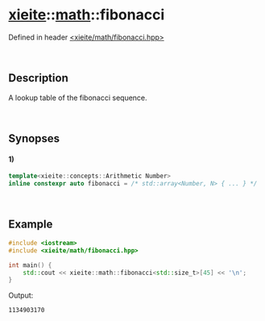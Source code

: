 # [xieite](../../xieite.md)\:\:[math](../../math.md)\:\:fibonacci
Defined in header [<xieite/math/fibonacci.hpp>](../../../include/xieite/math/fibonacci.hpp)

&nbsp;

## Description
A lookup table of the fibonacci sequence.

&nbsp;

## Synopses
#### 1)
```cpp
template<xieite::concepts::Arithmetic Number>
inline constexpr auto fibonacci = /* std::array<Number, N> { ... } */
```

&nbsp;

## Example
```cpp
#include <iostream>
#include <xieite/math/fibonacci.hpp>

int main() {
    std::cout << xieite::math::fibonacci<std::size_t>[45] << '\n';
}
```
Output:
```
1134903170
```

